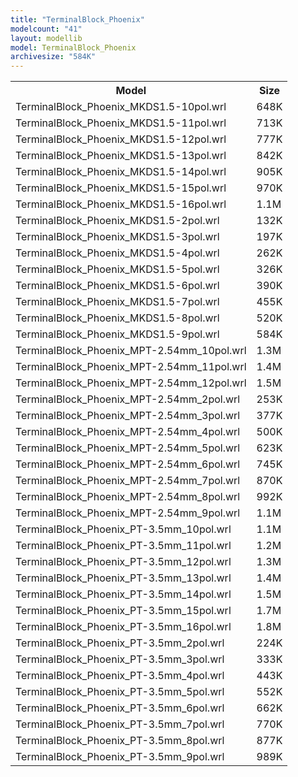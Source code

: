 ```yaml
---
title: "TerminalBlock_Phoenix"
modelcount: "41"
layout: modellib
model: TerminalBlock_Phoenix
archivesize: "584K"
---
```


<table><tr>
<th>Model</th>
<th>Size</th>
</tr>
<tr><td>TerminalBlock_Phoenix_MKDS1.5-10pol.wrl</td><td>648K</td></tr>
<tr><td>TerminalBlock_Phoenix_MKDS1.5-11pol.wrl</td><td>713K</td></tr>
<tr><td>TerminalBlock_Phoenix_MKDS1.5-12pol.wrl</td><td>777K</td></tr>
<tr><td>TerminalBlock_Phoenix_MKDS1.5-13pol.wrl</td><td>842K</td></tr>
<tr><td>TerminalBlock_Phoenix_MKDS1.5-14pol.wrl</td><td>905K</td></tr>
<tr><td>TerminalBlock_Phoenix_MKDS1.5-15pol.wrl</td><td>970K</td></tr>
<tr><td>TerminalBlock_Phoenix_MKDS1.5-16pol.wrl</td><td>1.1M</td></tr>
<tr><td>TerminalBlock_Phoenix_MKDS1.5-2pol.wrl</td><td>132K</td></tr>
<tr><td>TerminalBlock_Phoenix_MKDS1.5-3pol.wrl</td><td>197K</td></tr>
<tr><td>TerminalBlock_Phoenix_MKDS1.5-4pol.wrl</td><td>262K</td></tr>
<tr><td>TerminalBlock_Phoenix_MKDS1.5-5pol.wrl</td><td>326K</td></tr>
<tr><td>TerminalBlock_Phoenix_MKDS1.5-6pol.wrl</td><td>390K</td></tr>
<tr><td>TerminalBlock_Phoenix_MKDS1.5-7pol.wrl</td><td>455K</td></tr>
<tr><td>TerminalBlock_Phoenix_MKDS1.5-8pol.wrl</td><td>520K</td></tr>
<tr><td>TerminalBlock_Phoenix_MKDS1.5-9pol.wrl</td><td>584K</td></tr>
<tr><td>TerminalBlock_Phoenix_MPT-2.54mm_10pol.wrl</td><td>1.3M</td></tr>
<tr><td>TerminalBlock_Phoenix_MPT-2.54mm_11pol.wrl</td><td>1.4M</td></tr>
<tr><td>TerminalBlock_Phoenix_MPT-2.54mm_12pol.wrl</td><td>1.5M</td></tr>
<tr><td>TerminalBlock_Phoenix_MPT-2.54mm_2pol.wrl</td><td>253K</td></tr>
<tr><td>TerminalBlock_Phoenix_MPT-2.54mm_3pol.wrl</td><td>377K</td></tr>
<tr><td>TerminalBlock_Phoenix_MPT-2.54mm_4pol.wrl</td><td>500K</td></tr>
<tr><td>TerminalBlock_Phoenix_MPT-2.54mm_5pol.wrl</td><td>623K</td></tr>
<tr><td>TerminalBlock_Phoenix_MPT-2.54mm_6pol.wrl</td><td>745K</td></tr>
<tr><td>TerminalBlock_Phoenix_MPT-2.54mm_7pol.wrl</td><td>870K</td></tr>
<tr><td>TerminalBlock_Phoenix_MPT-2.54mm_8pol.wrl</td><td>992K</td></tr>
<tr><td>TerminalBlock_Phoenix_MPT-2.54mm_9pol.wrl</td><td>1.1M</td></tr>
<tr><td>TerminalBlock_Phoenix_PT-3.5mm_10pol.wrl</td><td>1.1M</td></tr>
<tr><td>TerminalBlock_Phoenix_PT-3.5mm_11pol.wrl</td><td>1.2M</td></tr>
<tr><td>TerminalBlock_Phoenix_PT-3.5mm_12pol.wrl</td><td>1.3M</td></tr>
<tr><td>TerminalBlock_Phoenix_PT-3.5mm_13pol.wrl</td><td>1.4M</td></tr>
<tr><td>TerminalBlock_Phoenix_PT-3.5mm_14pol.wrl</td><td>1.5M</td></tr>
<tr><td>TerminalBlock_Phoenix_PT-3.5mm_15pol.wrl</td><td>1.7M</td></tr>
<tr><td>TerminalBlock_Phoenix_PT-3.5mm_16pol.wrl</td><td>1.8M</td></tr>
<tr><td>TerminalBlock_Phoenix_PT-3.5mm_2pol.wrl</td><td>224K</td></tr>
<tr><td>TerminalBlock_Phoenix_PT-3.5mm_3pol.wrl</td><td>333K</td></tr>
<tr><td>TerminalBlock_Phoenix_PT-3.5mm_4pol.wrl</td><td>443K</td></tr>
<tr><td>TerminalBlock_Phoenix_PT-3.5mm_5pol.wrl</td><td>552K</td></tr>
<tr><td>TerminalBlock_Phoenix_PT-3.5mm_6pol.wrl</td><td>662K</td></tr>
<tr><td>TerminalBlock_Phoenix_PT-3.5mm_7pol.wrl</td><td>770K</td></tr>
<tr><td>TerminalBlock_Phoenix_PT-3.5mm_8pol.wrl</td><td>877K</td></tr>
<tr><td>TerminalBlock_Phoenix_PT-3.5mm_9pol.wrl</td><td>989K</td></tr>
